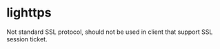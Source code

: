 # lighttps

Not standard SSL protocol, should not be used in client that support SSL session ticket.
